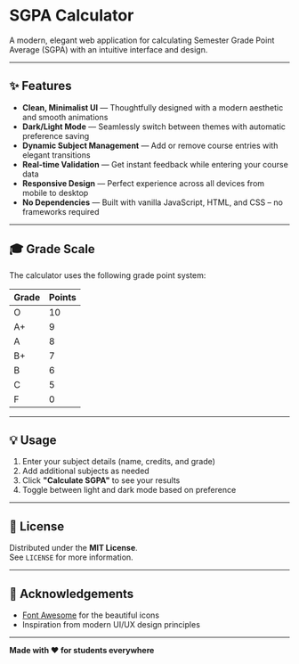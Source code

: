 # SGPA Calculator

A modern, elegant web application for calculating Semester Grade Point Average (SGPA) with an intuitive interface and design.

---

## ✨ Features

- **Clean, Minimalist UI** — Thoughtfully designed with a modern aesthetic and smooth animations  
- **Dark/Light Mode** — Seamlessly switch between themes with automatic preference saving  
- **Dynamic Subject Management** — Add or remove course entries with elegant transitions  
- **Real-time Validation** — Get instant feedback while entering your course data  
- **Responsive Design** — Perfect experience across all devices from mobile to desktop  
- **No Dependencies** — Built with vanilla JavaScript, HTML, and CSS – no frameworks required  

---

## 🎓 Grade Scale

The calculator uses the following grade point system:

| Grade | Points |
|-------|--------|
| O     | 10     |
| A+    | 9      |
| A     | 8      |
| B+    | 7      |
| B     | 6      |
| C     | 5      |
| F     | 0      |

---

## 💡 Usage

1. Enter your subject details (name, credits, and grade)  
2. Add additional subjects as needed  
3. Click **"Calculate SGPA"** to see your results  
4. Toggle between light and dark mode based on preference  

---



## 📝 License

Distributed under the **MIT License**.  
See `LICENSE` for more information.

---

## 🙏 Acknowledgements

- [Font Awesome](https://fontawesome.com) for the beautiful icons  
- Inspiration from modern UI/UX design principles  

---

**Made with ❤️ for students everywhere**
